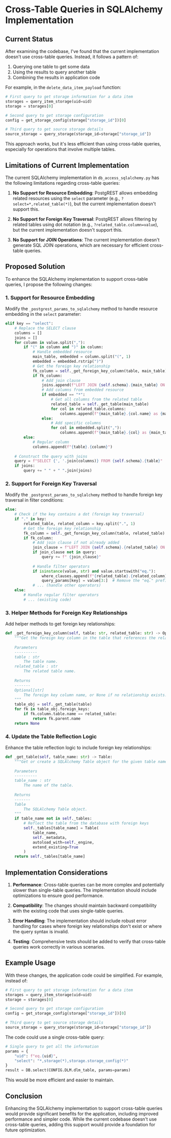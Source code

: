 # Cross-Table Queries in SQLAlchemy Implementation

## Current Status

After examining the codebase, I've found that the current implementation doesn't use cross-table queries. Instead, it follows a pattern of:

1. Querying one table to get some data
2. Using the results to query another table
3. Combining the results in application code

For example, in the `delete_data_item_payload` function:

```python
# First query to get storage information for a data item
storages = query_item_storage(uid=uid)
storage = storages[0]

# Second query to get storage configuration
config = get_storage_config(storage["storage_id"])[0]

# Third query to get source storage details
source_storage = query_storage(storage_id=storage["storage_id"])
```

This approach works, but it's less efficient than using cross-table queries, especially for operations that involve multiple tables.

## Limitations of Current Implementation

The current SQLAlchemy implementation in `db_access_sqlalchemy.py` has the following limitations regarding cross-table queries:

1. **No Support for Resource Embedding**: PostgREST allows embedding related resources using the `select` parameter (e.g., `?select=*,related_table(*)`), but the current implementation doesn't support this.

2. **No Support for Foreign Key Traversal**: PostgREST allows filtering by related tables using dot notation (e.g., `?related_table.column=value`), but the current implementation doesn't support this.

3. **No Support for JOIN Operations**: The current implementation doesn't generate SQL JOIN operations, which are necessary for efficient cross-table queries.

## Proposed Solution

To enhance the SQLAlchemy implementation to support cross-table queries, I propose the following changes:

### 1. Support for Resource Embedding

Modify the `_postgrest_params_to_sqlalchemy` method to handle resource embedding in the `select` parameter:

```python
elif key == "select":
    # Replace the SELECT clause
    columns = []
    joins = []
    for column in value.split(","):
        if "(" in column and ")" in column:
            # Handle embedded resource
            main_table, embedded = column.split("(", 1)
            embedded = embedded.rstrip(")")
            # Get the foreign key relationship
            fk_column = self._get_foreign_key_column(table, main_table)
            if fk_column:
                # Add join clause
                joins.append(f"LEFT JOIN {self.schema}.{main_table} ON {table}.{fk_column} = {main_table}.id")
                # Add columns from embedded resource
                if embedded == "*":
                    # Get all columns from the related table
                    related_table = self._get_table(main_table)
                    for col in related_table.columns:
                        columns.append(f"{main_table}.{col.name} as {main_table}_{col.name}")
                else:
                    # Add specific columns
                    for col in embedded.split(","):
                        columns.append(f"{main_table}.{col} as {main_table}_{col}")
        else:
            # Regular column
            columns.append(f"{table}.{column}")
    
    # Construct the query with joins
    query = f"SELECT {', '.join(columns)} FROM {self.schema}.{table}"
    if joins:
        query += " " + " ".join(joins)
```

### 2. Support for Foreign Key Traversal

Modify the `_postgrest_params_to_sqlalchemy` method to handle foreign key traversal in filter conditions:

```python
else:
    # Check if the key contains a dot (foreign key traversal)
    if "." in key:
        related_table, related_column = key.split(".", 1)
        # Get the foreign key relationship
        fk_column = self._get_foreign_key_column(table, related_table)
        if fk_column:
            # Add join clause if not already added
            join_clause = f"LEFT JOIN {self.schema}.{related_table} ON {table}.{fk_column} = {related_table}.id"
            if join_clause not in query:
                query += f" {join_clause}"
            
            # Handle filter operators
            if isinstance(value, str) and value.startswith("eq."):
                where_clauses.append(f"{related_table}.{related_column} = :{key}")
                query_params[key] = value[3:]  # Remove the "eq." prefix
            # ... (handle other operators)
    else:
        # Handle regular filter operators
        # ... (existing code)
```

### 3. Helper Methods for Foreign Key Relationships

Add helper methods to get foreign key relationships:

```python
def _get_foreign_key_column(self, table: str, related_table: str) -> Optional[str]:
    """Get the foreign key column in the table that references the related table.
    
    Parameters
    ----------
    table : str
        The table name.
    related_table : str
        The related table name.
        
    Returns
    -------
    Optional[str]
        The foreign key column name, or None if no relationship exists.
    """
    table_obj = self._get_table(table)
    for fk in table_obj.foreign_keys:
        if fk.column.table.name == related_table:
            return fk.parent.name
    return None
```

### 4. Update the Table Reflection Logic

Enhance the table reflection logic to include foreign key relationships:

```python
def _get_table(self, table_name: str) -> Table:
    """Get or create a SQLAlchemy Table object for the given table name.
    
    Parameters
    ----------
    table_name : str
        The name of the table.
        
    Returns
    -------
    Table
        The SQLAlchemy Table object.
    """
    if table_name not in self._tables:
        # Reflect the table from the database with foreign keys
        self._tables[table_name] = Table(
            table_name, 
            self._metadata, 
            autoload_with=self._engine,
            extend_existing=True
        )
    return self._tables[table_name]
```

## Implementation Considerations

1. **Performance**: Cross-table queries can be more complex and potentially slower than single-table queries. The implementation should include optimizations to ensure good performance.

2. **Compatibility**: The changes should maintain backward compatibility with the existing code that uses single-table queries.

3. **Error Handling**: The implementation should include robust error handling for cases where foreign key relationships don't exist or where the query syntax is invalid.

4. **Testing**: Comprehensive tests should be added to verify that cross-table queries work correctly in various scenarios.

## Example Usage

With these changes, the application code could be simplified. For example, instead of:

```python
# First query to get storage information for a data item
storages = query_item_storage(uid=uid)
storage = storages[0]

# Second query to get storage configuration
config = get_storage_config(storage["storage_id"])[0]

# Third query to get source storage details
source_storage = query_storage(storage_id=storage["storage_id"])
```

The code could use a single cross-table query:

```python
# Single query to get all the information
params = {
    "uid": f"eq.{uid}",
    "select": "*,storage(*),storage.storage_config(*)"
}
result = DB.select(CONFIG.DLM.dlm_table, params=params)
```

This would be more efficient and easier to maintain.

## Conclusion

Enhancing the SQLAlchemy implementation to support cross-table queries would provide significant benefits for the application, including improved performance and simpler code. While the current codebase doesn't use cross-table queries, adding this support would provide a foundation for future optimization.